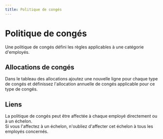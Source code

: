 ```yaml
---
title: Politique de congés
---
```


# Politique de congés

Une politique de congés défini les règles applicables à une catégorie d'employés.

## Allocations de congés

Dans le tableau des allocations ajoutez une nouvelle ligne pour chaque type de congés et définissez l'allocation annuelle de congés applicable pour ce type de congés.  

## Liens

La politique de congés peut être affectée à chaque employé directement ou à un échelon.  
Si vous l'affectez à un échelon, n'oubliez d'affecter cet échelon à tous les employés concernés.  